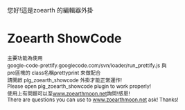 <p>您好!這是zoearth 的編輯器外掛<h1>Zoearth ShowCode</h1></p>
<small>主要功能為使用
<br>google-code-prettify.googlecode.com/svn/loader/run_prettify.js 與
<br>pre區塊的 class名稱prettyprint 來做配合
<br>請開啟 plg_zoearth_showcode 外掛才能正常運作!
<br>Please open plg_zoearth_showcode plugin to work properly!
<br>使用上有問題可以至<a href="http://www.zoearthmoon.net" target="_blank">www.zoearthmoon.net</a>詢問!感恩!
<br>There are questions you can use to <a href="http://www.zoearthmoon.net" target="_blank">www.zoearthmoon.net</a> ask! Thanks!
